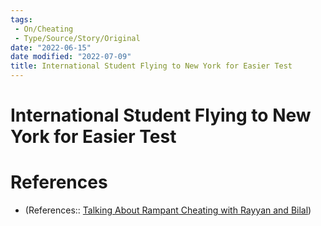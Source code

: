 ```yaml
---
tags:
 - On/Cheating
 - Type/Source/Story/Original
date: "2022-06-15"
date modified: "2022-07-09"
title: International Student Flying to New York for Easier Test
---
```


# International Student Flying to New York for Easier Test
# References
- (References:: [Talking About Rampant Cheating with Rayyan and Bilal](dayone://view?entryId=360922EC29464606B4E4F44037BB36B8))
